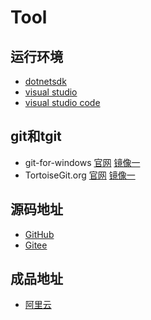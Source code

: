 # Tool

## 运行环境

- [dotnetsdk](https://dotnet.microsoft.com/)
- [visual studio](https://visualstudio.microsoft.com/zh-hans/vs/)
- [visual studio code](https://code.visualstudio.com/)

## git和tgit

- git-for-windows [官网](https://git-scm.com/download/win/)  [镜像一](https://registry.npmmirror.com/binary.html?path=git-for-windows/)
- TortoiseGit.org [官网](https://download.tortoisegit.org/tgit/)  [镜像一](https://mirrors.huaweicloud.com/tortoisegit/)

## 源码地址

- [GitHub](https://github.com/xinbingyiran/Tool)
- [Gitee](https://gitee.com/xinbingyiran/tool)

## 成品地址

- [阿里云](https://www.aliyundrive.com/s/3CfyWRLmDhb)